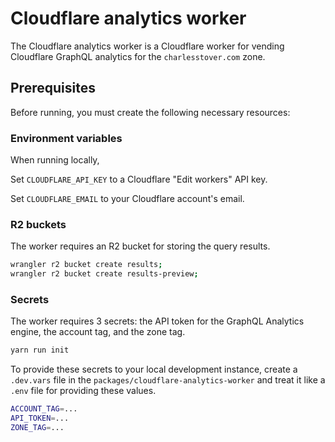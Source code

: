 # Cloudflare analytics worker

The Cloudflare analytics worker is a Cloudflare worker for vending Cloudflare
GraphQL analytics for the `charlesstover.com` zone.

## Prerequisites

Before running, you must create the following necessary resources:

### Environment variables

When running locally,

Set `CLOUDFLARE_API_KEY` to a Cloudflare "Edit workers" API key.

Set `CLOUDFLARE_EMAIL` to your Cloudflare account's email.

### R2 buckets

The worker requires an R2 bucket for storing the query results.

```sh
wrangler r2 bucket create results;
wrangler r2 bucket create results-preview;
```

### Secrets

The worker requires 3 secrets: the API token for the GraphQL Analytics engine,
the account tag, and the zone tag.

```sh
yarn run init
```

To provide these secrets to your local development instance, create a
`.dev.vars` file in the `packages/cloudflare-analytics-worker` and treat it like
a `.env` file for providing these values.

```sh
ACCOUNT_TAG=...
API_TOKEN=...
ZONE_TAG=...
```
